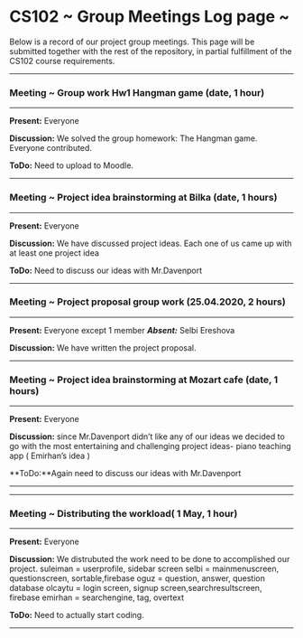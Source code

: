 # CS102 ~ Group Meetings Log page ~

Below is a record of our project group meetings. This page will be submitted together with the rest of the repository, in partial fulfillment of the CS102 course requirements.

****
### Meeting ~ Group work Hw1 Hangman game (date, 1 hour)
****
**Present:** Everyone

**Discussion:** 
We solved the group homework: The Hangman game. Everyone contributed.

**ToDo:** Need to upload to Moodle.

****
### Meeting ~ Project idea brainstorming at Bilka (date, 1 hours)
****
**Present:** Everyone 

**Discussion:** 
We have discussed project ideas. Each one of us came up with at least one project idea

**ToDo:** Need to discuss our ideas with Mr.Davenport

****
### Meeting ~ Project proposal group work (25.04.2020, 2 hours)
****
**Present:** Everyone except 1 member _**Absent:**_ Selbi Ereshova

**Discussion:** 
We have written the project proposal.

****
### Meeting ~ Project idea brainstorming at Mozart cafe (date, 1 hours)
****
**Present:** Everyone 

**Discussion:** 
since Mr.Davenport didn’t like any of our ideas we decided to go with the most entertaining and challenging project ideas- piano teaching app ( Emirhan’s idea )

**ToDo:**Again need to discuss our ideas with Mr.Davenport
****

****
### Meeting ~ Distributing the workload( 1 May, 1 hour)
****
**Present:** Everyone

**Discussion:** 
We distrubuted the work need to be done to accomplished our project.
suleiman = userprofile, sidebar screen
selbi = mainmenuscreen, questionscreen, sortable,firebase
oguz = question, answer, question database
olcaytu = login screen, signup screen,searchresultscreen, firebase
emirhan = searchengine, tag, overtext

**ToDo:** Need to actually start coding.

****
